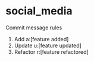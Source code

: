 # social_media

Commit message rules
1. Add a:[feature added]
2. Update u:[feature updated]
3. Refactor r:[feature refactored]
